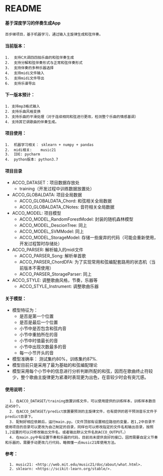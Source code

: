﻿# README

#### 基于深度学习的伴奏生成App
    百步梯项目，基于机器学习，通过输入主旋律生成和弦伴奏。

#### 当前版本：
    1.  支持C大调四四拍乐曲的和弦伴奏生成
    2.  支持分解和弦伴奏形式与正常和弦伴奏形式
    3.  支持伴奏的多种乐器选择
    4.  支持midi文件输入
    5.  支持midi文件导出
    6.  支持乐谱导出

#### 下一版本预计：
    1. 支持mp3格式输入
    2. 支持乐曲风格变换
    3. 支持乐曲的平滑处理（对于连续相同和弦进行更改，检测整个乐曲的情感基调）
    4. 支持其它调歌曲的伴奏生成。 

#### 项目使用：
    1.  机器学习相关： sklearn + numpy + pandas
    2.  midi相关:    music21
    3.  IDE: pycharm
    4.  python版本: python3.7
    
#### 项目目录
* ACCO_DATASET：项目数据存放处
   * training（开发过程中训练数据放置处） 
* ACCO_GLOBALDATA:  项目全局数据
   * ACCO_GLOBALDATA_Chord: 和弦相关全局数据
   * ACCO_GLOBALDATA_CNotes: 音符相关全局数据
* ACCO_MODEL: 项目模型
   * ACCO_MODEL_RandomForestModel: 封装的随机森林模型
   * ACCO_MODEL_DescionTree: 同上
   * ACCO_MODEL_SVMModel: 同上
   * ACCO_MODEL_StorageModel: 存储一些废弃的代码（可能会重新使用，开发过程暂时存储处）
* ACCO_PARSER: 解析输入的midi文件
   * ACCO_PARSER_Song:  解析单首歌
   * ACCO_PARSER_ChordDFA: 为了实现常用和弦编配套路用的状态机（当前版本不需使用）
   * ACCO_PARSER_StorageParser: 同上
* ACCO_STYLE: 调整歌曲风格，节奏，乐器等
   * ACCO_STYLE_Instrument: 调整歌曲乐器 

#### 关于模型：
* 模型特征为：
   * 是否是第一个位置
   * 是否是最后一个位置
   * 小节中是否包含和弦内音
   * 小节中重拍所在的音
   * 小节中时值最长的音
   * 小节中出现次数最多的音
   * 每一小节开头的音
* 模型准确率： 测试集约80%，训练集约87%.
* 模型目前只是采用了最为基础的和弦编配理论
* 模型采用每个小节中的信息进行分析判断所配的和弦，因而在歌曲终止符较少，整个歌曲主旋律更为紧凑时表现更为出色，在音较少时会有突兀感。

#### 使用说明：
      1. 在ACCO_DATASET/training放置训练文件，可以使用提供的训练样本，训练样本数目近450个。
      2. 在ACCO_DATASET/predict放置要预测的主旋律文件，也有提供的若干预测音乐文件于predict目录下。
      3. 配制好相应依赖后，运行main.py。（文件顶部有设置相应路径的变量，若1,2中目录不使用项目的目录可以更改为自己制定的目录，同样也可以修改指定的文件名和输出目录，按照1,2设置的可以只修改输出文件名，或者输出默认文件名到ACCO_OUTPUT。）
      4. 在main.py中有设置节奏和乐器的代码，目前尚未提供良好的接口，因而需要自定义节奏和乐器的，需要手动更改几行代码，略微懂一点music21库使用方法。

#### 参考：
      1. music21: <http://web.mit.edu/music21/doc/about/what.html>.
      2. sklearn: <https://scikit-learn.org/stable/>.


